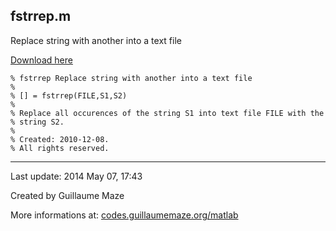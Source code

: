 ## fstrrep.m ##
Replace string with another into a text file

[Download here](http://guillaumemaze.googlecode.com/svn/trunk/matlab/codes/inout/fstrrep.m)

```
% fstrrep Replace string with another into a text file
%
% [] = fstrrep(FILE,S1,S2)
% 
% Replace all occurences of the string S1 into text file FILE with the
% string S2.
%
% Created: 2010-12-08.
% All rights reserved.
```

---

Last update: 2014 May 07, 17:43

Created by Guillaume Maze

More informations at: [codes.guillaumemaze.org/matlab](http://codes.guillaumemaze.org/matlab)